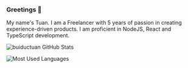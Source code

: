 ### Greetings &#128075;
My name's Tuan. I am a Freelancer with 5 years of passion in creating experience-driven products. I am proficient in NodeJS, React and TypeScript development.

![buiductuan GitHub Stats][01]

![Most Used Languages][02]

[01]: https://github.vercel.pilinux.me/api?username=buiductuan&custom_title=buiductuan%20GitHub%20Stats&count_private=true&show_icons=true&include_all_commits=true
[02]: https://github.vercel.pilinux.me/api/top-langs/?username=buiductuan&langs_count=10&layout=compact&hide=kicad%20layout,jupyter%20notebook,makefile,shell,batchfile,perl,roff,css
